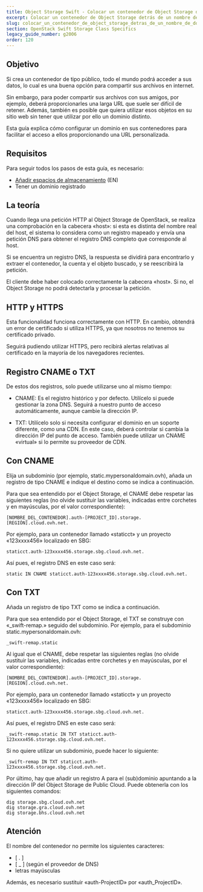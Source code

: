 ```yaml
---
title: Object Storage Swift - Colocar un contenedor de Object Storage detrás de un nombre de dominio
excerpt: Colocar un contenedor de Object Storage detrás de un nombre de dominio
slug: colocar_un_contenedor_de_object_storage_detras_de_un_nombre_de_dominio
section: OpenStack Swift Storage Class Specifics
legacy_guide_number: g2006
order: 120
---
```


## Objetivo

Si crea un contenedor de tipo público, todo el mundo podrá acceder a sus datos, lo cual es una buena opción para compartir sus archivos en internet.

Sin embargo, para poder compartir sus archivos con sus amigos, por ejemplo, deberá proporcionarles una larga URL que suele ser difícil de retener. Además, también es posible que quiera utilizar esos objetos en su sitio web sin tener que utilizar por ello un dominio distinto.

Esta guía explica cómo configurar un dominio en sus contenedores para facilitar el acceso a ellos proporcionando una URL personalizada.

## Requisitos

Para seguir todos los pasos de esta guía, es necesario:

- [Añadir espacios de almacenamiento](https://docs.ovh.com/gb/en/storage/pcs/create-container/) (EN)
- Tener un dominio registrado


## La teoría
Cuando llega una petición HTTP al Object Storage de OpenStack, se realiza una comprobación en la cabecera «host»: si esta es distinta del nombre real del host, el sistema lo considera como un registro mapeado y envía una petición DNS para obtener el registro DNS completo que corresponde al host.

Si se encuentra un registro DNS, la respuesta se dividirá para encontrarlo y extraer el contenedor, la cuenta y el objeto buscado, y se reescribirá la petición.

El cliente debe haber colocado correctamente la cabecera «host». Si no, el Object Storage no podrá detectarla y procesar la petición.


## HTTP y HTTPS
Esta funcionalidad funciona correctamente con HTTP. En cambio, obtendrá un error de certificado si utiliza HTTPS, ya que nosotros no tenemos su certificado privado.

Seguirá pudiendo utilizar HTTPS, pero recibirá alertas relativas al certificado en la mayoría de los navegadores recientes.


## Registro CNAME o TXT
De estos dos registros, solo puede utilizarse uno al mismo tiempo:


- CNAME: Es el registro histórico y por defecto. Utilícelo si puede gestionar la zona DNS. Seguirá a nuestro punto de acceso automáticamente, aunque cambie la dirección IP.

- TXT: Utilícelo solo si necesita configurar el dominio en un soporte diferente, como una CDN. En este caso, deberá controlar si cambia la dirección IP del punto de acceso. También puede utilizar un CNAME «virtual» si lo permite su proveedor de CDN.




## Con CNAME
Elija un subdominio (por ejemplo, static.mypersonaldomain.ovh), añada un registro de tipo CNAME e indique el destino como se indica a continuación.

Para que sea entendido por el Object Storage, el CNAME debe respetar las siguientes reglas (no olvide sustituir las variables, indicadas entre corchetes y en mayúsculas, por el valor correspondiente):


```
[NOMBRE_DEL_CONTENEDOR].auth-[PROJECT_ID].storage.[REGIÓN].cloud.ovh.net.
```


Por ejemplo, para un contenedor llamado «staticct» y un proyecto «123xxxx456» localizado en SBG:


```
staticct.auth-123xxxx456.storage.sbg.cloud.ovh.net.
```


Así pues, el registro DNS en este caso será:


```
static IN CNAME staticct.auth-123xxxx456.storage.sbg.cloud.ovh.net.
```




## Con TXT
Añada un registro de tipo TXT como se indica a continuación.

Para que sea entendido por el Object Storage, el TXT se construye con «_swift-remap.» seguido del subdominio. Por ejemplo, para el subdominio static.mypersonaldomain.ovh:


```
_swift-remap.static
```


Al igual que el CNAME, debe respetar las siguientes reglas (no olvide sustituir las variables, indicadas entre corchetes y en mayúsculas, por el valor correspondiente):


```
[NOMBRE_DEL_CONTENEDOR].auth-[PROJECT_ID].storage.[REGION].cloud.ovh.net.
```


Por ejemplo, para un contenedor llamado «staticct» y un proyecto «123xxxx456» localizado en SBG:


```
staticct.auth-123xxxx456.storage.sbg.cloud.ovh.net.
```


Así pues, el registro DNS en este caso será:


```
_swift-remap.static IN TXT staticct.auth-123xxxx456.storage.sbg.cloud.ovh.net.
```


Si no quiere utilizar un subdominio, puede hacer lo siguiente:


```
_swift-remap IN TXT staticct.auth-123xxxx456.storage.sbg.cloud.ovh.net.
```


Por último, hay que añadir un registro A para el (sub)dominio apuntando a la dirección IP del Object Storage de Public Cloud. Puede obtenerla con los siguientes comandos:


```
dig storage.sbg.cloud.ovh.net
dig storage.gra.cloud.ovh.net
dig storage.bhs.cloud.ovh.net
```



## Atención
El nombre del contenedor no permite los siguientes caracteres:


- [ . ]
- [ _ ] (según el proveedor de DNS)
- letras mayúsculas


Además, es necesario sustituir «auth-ProjectID» por «auth_ProjectID».


## 
 

